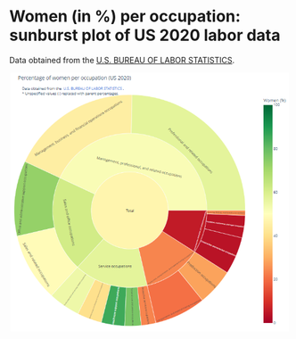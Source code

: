 # Women (in %) per occupation: sunburst plot of US 2020 labor data

Data obtained from the [U.S. BUREAU OF LABOR STATISTICS](https://www.bls.gov/cps/cpsaat11.htm).

<p align="center">
  <a href="https://pjoachims.github.io/viz/us-labor/labor-women.html">
    <img src="labor-women.png" alt="How many women work in which job sector?" width="500"/>
  </a>
</p>
